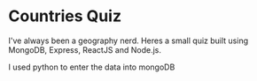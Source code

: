 # Countries Quiz
I've always been a geography nerd. Heres a small quiz built using MongoDB, Express, ReactJS and Node.js.

I used python to enter the data into mongoDB
